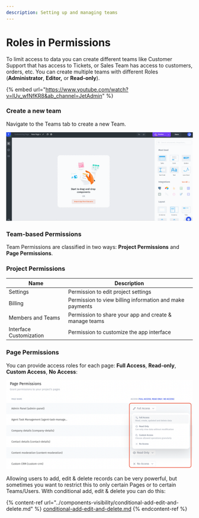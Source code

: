 ```yaml
---
description: Setting up and managing teams
---
```


# Roles in Permissions

To limit access to data you can create different teams like Customer Support that has access to Tickets, or Sales Team has access to customers, orders, etc. You can create multiple teams with different Roles (**Administrator**, **Editor,** or **Read-only**).

{% embed url="https://www.youtube.com/watch?v=lUv_wfNfKR8&ab_channel=JetAdmin" %}

### Create a new team

Navigate to the Teams tab to create a new Team.

![](../../.gitbook/assets/testgif67.gif)

### Team-based Permissions

Team Permissions are classified in two ways: **Project Permissions** and **Page Permissions**.

### Project Permissions

| Name                    | Description                                              |
| ----------------------- | -------------------------------------------------------- |
| Settings                | Permission to edit project settings                      |
| Billing                 | Permission to view billing information and make payments |
| Members and Teams       | Permission to share your app and create & manage teams   |
| Interface Customization | Permission to customize the app interface                |

### Page Permissions

You can provide access roles for each page: **Full Access**, **Read-only**, **Custom Access**, **No Access**:

![](<../../.gitbook/assets/image (863).png>)

Allowing users to add, edit & delete records can be very powerful, but sometimes you want to restrict this to only certain Pages or to certain Teams/Users. With conditional add, edit & delete you can do this:

{% content-ref url="../components-visibility/conditional-add-edit-and-delete.md" %}
[conditional-add-edit-and-delete.md](../components-visibility/conditional-add-edit-and-delete.md)
{% endcontent-ref %}

